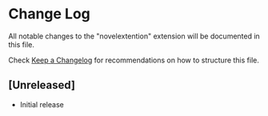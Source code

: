 # Change Log

All notable changes to the "novelextention" extension will be documented in this file.

Check [Keep a Changelog](http://keepachangelog.com/) for recommendations on how to structure this file.

## [Unreleased]

- Initial release